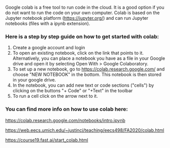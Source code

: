 Google colab is a free tool to run code in the cloud. It is a good option if you do not want to run the code on your own computer. Colab is based on the Jupyter notebook platform (https://jupyter.org/) and can run Jupyter notebooks (files with a ipynb extension). 

### Here is a step by step guide on how to get started with colab:

1. Create a google account and login
2. To open an existing notebook, click on the link that points to it. Alternatively, you can place a notebook you have as a file in your Google drive and open it by selecting Open With > Google Colaboratory. 
3. To set up a new notebook, go to https://colab.research.google.com/ and choose "NEW NOTEBOOK" in the bottom. This notebook is then stored in your google drive.
4. In the notebook, you can add new text or code sections ("cells") by clicking on the buttons "+ Code" or "+Text" in the toolbar
5. To run a cell click on the arrow next to it.



### You can find more info on how to use colab here:

https://colab.research.google.com/notebooks/intro.ipynb

https://web.eecs.umich.edu/~justincj/teaching/eecs498/FA2020/colab.html

https://course19.fast.ai/start_colab.html
